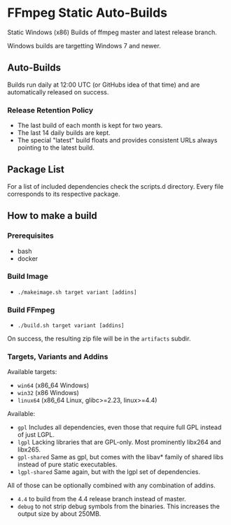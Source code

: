 # FFmpeg Static Auto-Builds

Static Windows (x86) Builds of ffmpeg master and latest release branch.

Windows builds are targetting Windows 7 and newer.

## Auto-Builds

Builds run daily at 12:00 UTC (or GitHubs idea of that time) and are automatically released on success.

### Release Retention Policy

- The last build of each month is kept for two years.
- The last 14 daily builds are kept.
- The special "latest" build floats and provides consistent URLs always pointing to the latest build.

## Package List

For a list of included dependencies check the scripts.d directory.
Every file corresponds to its respective package.

## How to make a build

### Prerequisites

* bash
* docker

### Build Image

* `./makeimage.sh target variant [addins]`

### Build FFmpeg

* `./build.sh target variant [addins]`

On success, the resulting zip file will be in the `artifacts` subdir.

### Targets, Variants and Addins

Available targets:
* `win64` (x86_64 Windows)
* `win32` (x86 Windows)
* `linux64` (x86_64 Linux, glibc>=2.23, linux>=4.4)

Available:
* `gpl` Includes all dependencies, even those that require full GPL instead of just LGPL.
* `lgpl` Lacking libraries that are GPL-only. Most prominently libx264 and libx265.
* `gpl-shared` Same as gpl, but comes with the libav* family of shared libs instead of pure static executables.
* `lgpl-shared` Same again, but with the lgpl set of dependencies.

All of those can be optionally combined with any combination of addins.
* `4.4` to build from the 4.4 release branch instead of master.
* `debug` to not strip debug symbols from the binaries. This increases the output size by about 250MB.
